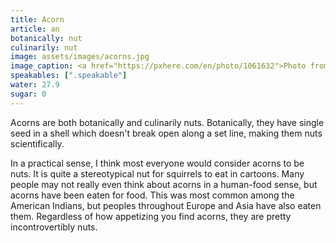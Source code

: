 ```yaml
---
title: Acorn
article: an
botanically: nut
culinarily: nut
image: assets/images/acorns.jpg
image_caption: <a href="https://pxhere.com/en/photo/1061632">Photo from PxHere</a>
speakables: [".speakable"]
water: 27.9
sugar: 0
---
```

<span class="speakable">Acorns are both botanically and culinarily nuts.</span> Botanically, they have single seed in a shell which doesn't break open along a set line, making them nuts scientifically.

In a practical sense, I think most everyone would consider acorns to be nuts. It is quite a stereotypical nut for squirrels to eat in cartoons. Many people may not really even think about acorns in a human-food sense, but acorns have been eaten for food. This was most common among the American Indians, but peoples throughout Europe and Asia have also eaten them. Regardless of how appetizing you find acorns, they are pretty incontrovertibly nuts.